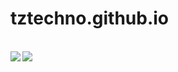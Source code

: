 # tztechno.github.io

<br/>
  
<a href="https://github.com/anuraghazra/github-readme-stats">
  <img align="left" src="https://github-readme-stats.vercel.app/api?username=tztechno&theme=gotham&show_icons=true&hide_border=true" />
</a>

<a href="https://github.com/anuraghazra/github-readme-stats">
  <img align="left" src="https://github-readme-stats.vercel.app/api/top-langs/?username=tztechno&theme=gotham&hide_border=true" />
</a>

<br/>


